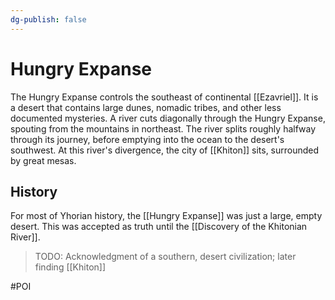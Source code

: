 ```yaml
---
dg-publish: false
---
```


# Hungry Expanse
The Hungry Expanse controls the southeast of continental [[Ezavriel]]. It is a desert that contains large dunes, nomadic tribes, and other less documented mysteries. A river cuts diagonally through the Hungry Expanse, spouting from the mountains in northeast. The river splits roughly halfway through its journey, before emptying into the ocean to the desert's southwest. At this river's divergence, the city of [[Khiton]] sits, surrounded by great mesas. 

## History
For most of Yhorian history, the [[Hungry Expanse]] was just a large, empty desert. This was accepted as truth until the [[Discovery of the Khitonian River]]. 

> TODO: Acknowledgment of a southern, desert civilization; later finding [[Khiton]]

#POI